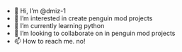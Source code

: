- 👋 Hi, I’m @dmiz-1
- 👀 I’m interested in create penguin mod projects
- 🌱 I’m currently learning python
- 💞️ I’m looking to collaborate on in penguin mod projects
- 📫 How to reach me. no!
